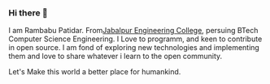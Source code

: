 ### Hi there 👋

I am Rambabu Patidar.
From[Jabalpur Engineering College](https://www.jecjabalpur.ac.in/), persuing BTech Computer Science Engineering.
I Love to programm, and keen to contribute in open source.
I am fond of exploring new technologies and implementing them and love to share whatever i learn to the open community.

Let's Make this world a better place for humankind.




<!--
**RambabuPatidar/RambabuPatidar** is a ✨ _special_ ✨ repository because its `README.md` (this file) appears on your GitHub profile.

Here are some ideas to get you started:

- 🔭 I’m currently working on ...
- 🌱 I’m currently learning ...
- 👯 I’m looking to collaborate on ...
- 🤔 I’m looking for help with ...
- 💬 Ask me about ...
- 📫 How to reach me: ...
- 😄 Pronouns: ...
- ⚡ Fun fact: ...
-->
